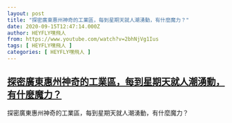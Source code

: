 ```yaml
---
layout: post
title: "探密廣東惠州神奇的工業區，每到星期天就人潮湧動，有什麼魔力？"
date: 2020-09-15T12:47:14.000Z
author: HEYFLY嘿飛人
from: https://www.youtube.com/watch?v=2bhNjVg1Ius
tags: [ HEYFLY嘿飛人 ]
categories: [ HEYFLY嘿飛人 ]
---
```

<!--1600174034000-->
[探密廣東惠州神奇的工業區，每到星期天就人潮湧動，有什麼魔力？](https://www.youtube.com/watch?v=2bhNjVg1Ius)
------

<div>
探密廣東惠州神奇的工業區，每到星期天就人潮湧動，有什麼魔力？
</div>

